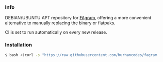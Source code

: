 ### Info
DEBIAN/UBUNTU APT repository for [FAgram](https://github.com/FajoX1/fagramdesktop), offering a more convenient alternative to manually replacing the binary or flatpaks.

CI is set to run automatically on every new release.

### Installation

```bash
$ bash <(curl -s "https://raw.githubusercontent.com/burhancodes/fagram-deb/main/install.sh")
```

